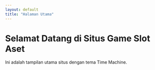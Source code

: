 ```yaml
---
layout: default
title: "Halaman Utama"
---
```


# Selamat Datang di Situs Game Slot Aset

Ini adalah tampilan utama situs dengan tema Time Machine.
